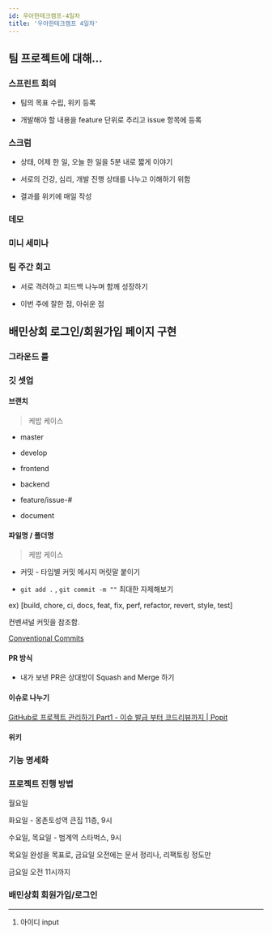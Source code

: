 ```yaml
---
id: 우아한테크캠프-4일차
title: '우아한테크캠프 4일차'
---
```


## 팀 프로젝트에 대해...

### 스프린트 회의

- 팀의 목표 수립, 위키 등록

- 개발해야 할 내용을 feature 단위로 추리고 issue 항목에 등록

### 스크럼

- 상태, 어제 한 일, 오늘 한 일을 5분 내로 짧게 이야기

- 서로의 건강, 심리, 개발 진행 상태를 나누고 이해하기 위함

- 결과를 위키에 매일 작성

### 데모

### 미니 세미나

### 팀 주간 회고

- 서로 격려하고 피드백 나누며 함께 성장하기

- 이번 주에 잘한 점, 아쉬운 점

## 배민상회 로그인/회원가입 페이지 구현

### 그라운드 룰

### 깃 셋업

#### 브랜치

> 케밥 케이스

- master

- develop

- frontend

- backend

- feature/issue-#

- document

#### 파일명 / 폴더명

> 케밥 케이스

- 커밋 - 타입별 커밋 메시지 머릿말 붙이기

- `git add .` , `git commit -m ""` 최대한 자제해보기

ex) [build, chore, ci, docs, feat, fix, perf, refactor, revert, style, test]

컨벤셔널 커밋을 참조함.

[Conventional Commits](https://www.conventionalcommits.org/en/v1.0.0/)

#### PR 방식

- 내가 보낸 PR은 상대방이 Squash and Merge 하기

#### 이슈로 나누기

[GitHub로 프로젝트 관리하기 Part1 - 이슈 발급 부터 코드리뷰까지 | Popit](https://www.popit.kr/github%EB%A1%9C-%ED%94%84%EB%A1%9C%EC%A0%9D%ED%8A%B8-%EA%B4%80%EB%A6%AC%ED%95%98%EA%B8%B0-part1-%EC%9D%B4%EC%8A%88-%EB%B0%9C%EA%B8%89-%EB%B6%80%ED%84%B0-%EC%BD%94%EB%93%9C%EB%A6%AC%EB%B7%B0%EA%B9%8C/)

#### 위키

### 기능 명세화

### 프로젝트 진행 방법

월요일

화요일 - 몽촌토성역 큰집 11층, 9시

수요일, 목요일 - 범계역 스타벅스, 9시

목요일 완성을 목표로, 금요일 오전에는 문서 정리나, 리팩토링 정도만

금요일 오전 11시까지

### 배민상회 회원가입/로그인

---

1. 아이디 input
